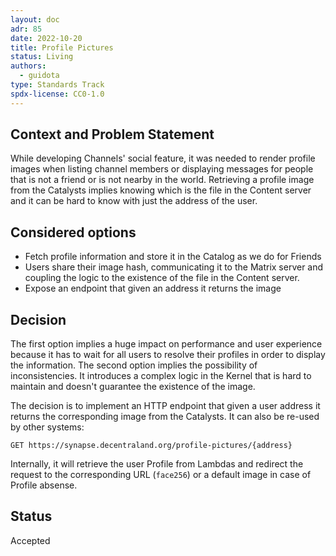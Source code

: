 ```yaml
---
layout: doc
adr: 85
date: 2022-10-20
title: Profile Pictures
status: Living
authors:
  - guidota
type: Standards Track
spdx-license: CC0-1.0
---
```


## Context and Problem Statement

While developing Channels' social feature, it was needed to render profile images when listing channel members or displaying messages for people that is not a friend or is not nearby in the world.
Retrieving a profile image from the Catalysts implies knowing which is the file in the Content server and it can be hard to know with just the address of the user.

## Considered options

- Fetch profile information and store it in the Catalog as we do for Friends
- Users share their image hash, communicating it to the Matrix server and coupling the logic to the existence of the file in the Content server.
- Expose an endpoint that given an address it returns the image

## Decision

The first option implies a huge impact on performance and user experience because it has to wait for all users to resolve their profiles in order to display the information.
The second option implies the possibility of inconsistencies. It introduces a complex logic in the Kernel that is hard to maintain and doesn't guarantee the existence of the image.

The decision is to implement an HTTP endpoint that given a user address it returns the corresponding image from the Catalysts. It can also be re-used by other systems:

`GET https://synapse.decentraland.org/profile-pictures/{address}`

Internally, it will retrieve the user Profile from Lambdas and redirect the request to the corresponding URL (`face256`) or a default image in case of Profile absense.

## Status

Accepted
